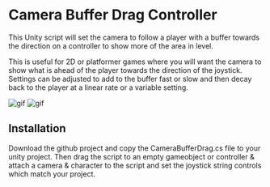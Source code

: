 Camera Buffer Drag Controller
==========

This Unity script will set the camera to follow a player with a buffer towards the direction on a controller to show more of the area in level.

This is useful for 2D or platformer games where you will want the camera to show what is ahead of the player towards the direction of the joystick.
Settings can be adjusted to add to the buffer fast or slow and then decay back to the player at a linear rate or a variable setting.

![gif](https://i.imgur.com/IEI8NQp.gif)
![gif](https://i.imgur.com/pKodWmi.gif)



Installation
------------

Download the github project and copy the CameraBufferDrag.cs file to your unity project.
Then drag the script to an empty gameobject or controller & attach a camera & character to the script and set the joystick string controls which match your project.
